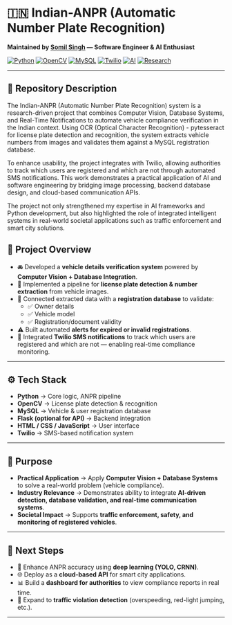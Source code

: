 # 🇮🇳 Indian-ANPR (Automatic Number Plate Recognition)  

**Maintained by [Somil Singh](https://github.com/skywalkerrre) — Software Engineer & AI Enthusiast**

[![Python](https://img.shields.io/badge/Python-3.x-blue?logo=python)](https://www.python.org/) [![OpenCV](https://img.shields.io/badge/OpenCV-Computer%20Vision-green?logo=opencv)](https://opencv.org/) [![MySQL](https://img.shields.io/badge/Database-MySQL-orange?logo=mysql)](https://www.mysql.com/) [![Twilio](https://img.shields.io/badge/Notifications-Twilio-red?logo=twilio)](https://www.twilio.com/) [![AI](https://img.shields.io/badge/AI-Computer%20Vision-purple?logo=ai)]() [![Research](https://img.shields.io/badge/Focus-Research--Driven-yellow)]()  

---

## 📖 Repository Description

The Indian-ANPR (Automatic Number Plate Recognition) system is a research-driven project that combines Computer Vision, Database Systems, and Real-Time Notifications to automate vehicle compliance verification in the Indian context. Using  OCR (Optical Character Recognition) - pytesseract for license plate detection and recognition, the system extracts vehicle numbers from images and validates them against a MySQL registration database.

To enhance usability, the project integrates with Twilio, allowing authorities to track which users are registered and which are not through automated SMS notifications. This work demonstrates a practical application of AI and software engineering by bridging image processing, backend database design, and cloud-based communication APIs.

The project not only strengthened my expertise in AI frameworks and Python development, but also highlighted the role of integrated intelligent systems in real-world societal applications such as traffic enforcement and smart city solutions.

## 📂 Project Overview  

- 🚘 Developed a **vehicle details verification system** powered by **Computer Vision + Database Integration**.  
- 📸 Implemented a pipeline for **license plate detection & number extraction** from vehicle images.  
- 🔎 Connected extracted data with a **registration database** to validate:  
  - ✅ Owner details  
  - ✅ Vehicle model  
  - ✅ Registration/document validity  
- ⚠️ Built automated **alerts for expired or invalid registrations**.  
- 📲 Integrated **Twilio SMS notifications** to track which users are registered and which are not — enabling real-time compliance monitoring.  

---

## ⚙️ Tech Stack  

- **Python** → Core logic, ANPR pipeline  
- **OpenCV** → License plate detection & recognition  
- **MySQL** → Vehicle & user registration database  
- **Flask (optional for API)** → Backend integration  
- **HTML / CSS / JavaScript** → User interface  
- **Twilio** → SMS-based notification system  

---

## 🎯 Purpose  

- **Practical Application** → Apply **Computer Vision + Database Systems** to solve a real-world problem (vehicle compliance).  
- **Industry Relevance** → Demonstrates ability to integrate **AI-driven detection, database validation, and real-time communication systems**.  
- **Societal Impact** → Supports **traffic enforcement, safety, and monitoring of registered vehicles**.  

---

## 🧠 Next Steps  

- 🔬 Enhance ANPR accuracy using **deep learning (YOLO, CRNN)**.  
- 🌐 Deploy as a **cloud-based API** for smart city applications.  
- 📊 Build a **dashboard for authorities** to view compliance reports in real time.  
- 🚦 Expand to **traffic violation detection** (overspeeding, red-light jumping, etc.).  

---
